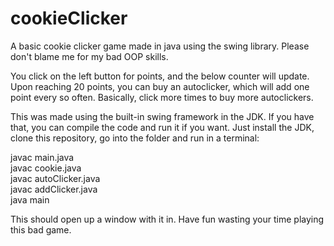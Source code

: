# cookieClicker
A basic cookie clicker game made in java using the swing library. Please don't blame me for my bad OOP skills.

You click on the left button for points, and the below counter will update. Upon reaching 20 points, you can buy an autoclicker, which will add one point every so often. Basically, click more times to buy more autoclickers.

This was made using the built-in swing framework in the JDK. If you have that, you can compile the code and run it if you want. Just install the JDK, clone this repository, go into the folder and run in a terminal:

javac main.java<br>
javac cookie.java<br>
javac autoClicker.java<br>
javac addClicker.java<br>
java main<br>

This should open up a window with it in. Have fun wasting your time playing this bad game.
